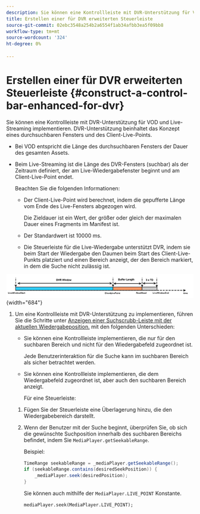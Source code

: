 ```yaml
---
description: Sie können eine Kontrollleiste mit DVR-Unterstützung für VOD und Live-Streaming implementieren. DVR-Unterstützung beinhaltet das Konzept eines durchsuchbaren Fensters und des Client-Live-Points.
title: Erstellen einer für DVR erweiterten Steuerleiste
source-git-commit: 02ebc3548a254b2a6554f1ab34afbb3ea5f09bb8
workflow-type: tm+mt
source-wordcount: '324'
ht-degree: 0%

---
```


# Erstellen einer für DVR erweiterten Steuerleiste {#construct-a-control-bar-enhanced-for-dvr}

Sie können eine Kontrollleiste mit DVR-Unterstützung für VOD und Live-Streaming implementieren. DVR-Unterstützung beinhaltet das Konzept eines durchsuchbaren Fensters und des Client-Live-Points.

* Bei VOD entspricht die Länge des durchsuchbaren Fensters der Dauer des gesamten Assets.
* Beim Live-Streaming ist die Länge des DVR-Fensters (suchbar) als der Zeitraum definiert, der am Live-Wiedergabefenster beginnt und am Client-Live-Point endet.

  Beachten Sie die folgenden Informationen:

   * Der Client-Live-Point wird berechnet, indem die gepufferte Länge vom Ende des Live-Fensters abgezogen wird.

     Die Zieldauer ist ein Wert, der größer oder gleich der maximalen Dauer eines Fragments im Manifest ist.
   * Der Standardwert ist 10000 ms.
   * Die Steuerleiste für die Live-Wiedergabe unterstützt DVR, indem sie beim Start der Wiedergabe den Daumen beim Start des Client-Live-Punkts platziert und einen Bereich anzeigt, der den Bereich markiert, in dem die Suche nicht zulässig ist.

<!--<a id="fig_37A39A28BA714BA5A2C461357ED5BD41"></a>-->

![](assets/dvr-window.PNG){width="684"}

1. Um eine Kontrollleiste mit DVR-Unterstützung zu implementieren, führen Sie die Schritte unter [Anzeigen einer Suchscrubb-Leiste mit der aktuellen Wiedergabeposition.](../../../tvsdk-3x-android-prog/android-3x-content-playback-options-android2/ui-configure/android-3x-ui-seek-scrub-bar-display.md) mit den folgenden Unterschieden:

   * Sie können eine Kontrollleiste implementieren, die nur für den suchbaren Bereich und nicht für den Wiedergabefeld zugeordnet ist.

     Jede Benutzerinteraktion für die Suche kann im suchbaren Bereich als sicher betrachtet werden.
   * Sie können eine Kontrollleiste implementieren, die dem Wiedergabefeld zugeordnet ist, aber auch den suchbaren Bereich anzeigt.

     Für eine Steuerleiste:

   1. Fügen Sie der Steuerleiste eine Überlagerung hinzu, die den Wiedergabebereich darstellt.
   1. Wenn der Benutzer mit der Suche beginnt, überprüfen Sie, ob sich die gewünschte Suchposition innerhalb des suchbaren Bereichs befindet, indem Sie `MediaPlayer.getSeekableRange`.

      Beispiel:

      ```java
      TimeRange seekableRange = _mediaPlayer.getSeekableRange(); 
      if (seekableRange.contains(desiredSeekPosition)) { 
          _mediaPlayer.seek(desiredPosition); 
      }
      ```

      Sie können auch mithilfe der `MediaPlayer.LIVE_POINT` Konstante.

      ```
      mediaPlayer.seek(MediaPlayer.LIVE_POINT);
      ```
